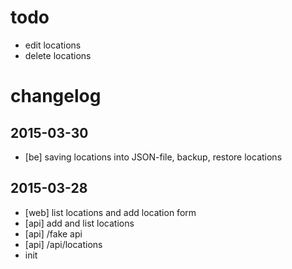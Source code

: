 # todo

- edit locations
- delete locations


# changelog

## 2015-03-30
- [be] saving locations into JSON-file, backup, restore locations

## 2015-03-28
- [web] list locations and add location form
- [api] add and list locations 
- [api] /fake api
- [api] /api/locations
- init 